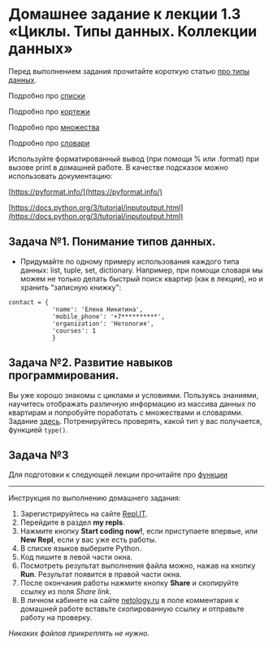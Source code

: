 # Домашнее задание к лекции 1.3 «Циклы. Типы данных. Коллекции данных»

Перед выполнением задания прочитайте короткую статью [про типы данных](https://wombat.org.ua/AByteOfPython/data_structures.html).

Подробно про [списки](https://pythonworld.ru/tipy-dannyx-v-python/spiski-list-funkcii-i-metody-spiskov.html)

Подробно про [кортежи](https://pythonworld.ru/tipy-dannyx-v-python/kortezhi-tuple.html)

Подробно про [множества](https://pythonworld.ru/tipy-dannyx-v-python/mnozhestva-set-i-frozenset.html)

Подробно про [словари](https://pythonworld.ru/tipy-dannyx-v-python/slovari-dict-funkcii-i-metody-slovarej.html)

Используйте форматированный вывод (при помощи % или .format) при вызове print в домашней работе. В качестве подсказок можно использовать документацию:

[https://pyformat.info/](https://pyformat.info/)

[https://docs.python.org/3/tutorial/inputoutput.html](https://docs.python.org/3/tutorial/inputoutput.html)


## Задача №1. Понимание типов данных.
   * Придумайте по одному примеру использования каждого типа данных: list, tuple, set, dictionary. Например, при помощи словаря мы можем не только делать быстрый поиск квартир (как в лекции), но и хранить "записную книжку":
```
contact = {
            'name': 'Елена Никитина',
            'mobile_phone': '+7**********',
            'organization': 'Нетология',
            'courses': 1
            }
```

## Задача №2. Развитие навыков программирования.
Вы уже хорошо знакомы с циклами и условиями. Пользуясь знаниями, научитесь отображать различную информацию из массива данных по квартирам и попробуйте поработать с множествами и словарями. Задание [здесь](https://repl.it/@shorstko/Zaghotovka-DZ2-1). 
Потренируйтесь проверять, какой тип у вас получается, функцией `type()`.

## Задача №3
Для подготовки к следующей лекции прочитайте про [функции](http://pythonicway.com/python-functions)

---
Инструкция по выполнению домашнего задания:

1. Зарегистрируйтесь на сайте [Repl.IT](https://repl.it/).
2. Перейдите в раздел **my repls**.
3. Нажмите кнопку **Start coding now!**, если приступаете впервые, или **New Repl**, если у вас уже есть работы.
4. В списке языков выберите Python.
5. Код пишите в левой части окна.
6. Посмотреть результат выполнения файла можно, нажав на кнопку **Run**. Результат появится в правой части окна.
7. После окончания работы нажмите кнопку **Share** и скопируйте ссылку из поля *Share link*.
8. В личном кабинете на сайте [netology.ru](http://netology.ru/) в поле комментария к домашней работе вставьте скопированную ссылку и отправьте работу на проверку.

*Никаких файлов прикреплять не нужно.*
